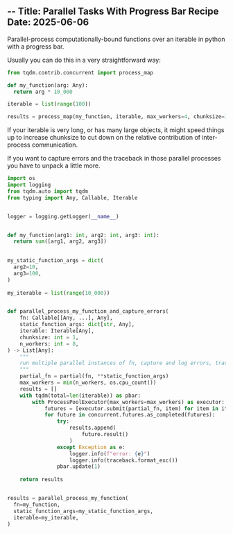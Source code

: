 --
Title: Parallel Tasks With Progress Bar Recipe
Date: 2025-06-06
--

Parallel-process computationally-bound functions over an iterable in python with a progress bar.

Usually you can do this in a very straightforward way:
```python
from tqdm.contrib.concurrent import process_map

def my_function(arg: Any):
  return arg * 10_000

iterable = list(range(100))

results = process_map(my_function, iterable, max_workers=4, chunksize=10)
```
If your iterable is very long, or has many large objects, it might speed things up to increase chunksize to cut down on the relative contribution of inter-process communication.

If you want to capture errors and the traceback in those parallel processes you have to unpack a little more.
```python
import os
import logging
from tqdm.auto import tqdm
from typing import Any, Callable, Iterable


logger = logging.getLogger(__name__)


def my_function(arg1: int, arg2: int, arg3: int):
  return sum([arg1, arg2, arg3])
  

my_static_function_args = dict(
  arg2=10,
  arg3=100,
)
  
my_iterable = list(range(10_000))


def parallel_process_my_function_and_capture_errors(
    fn: Callable[[Any, ...], Any],
    static_function_args: dict[str, Any],
    iterable: Iterable[Any],
    chunksize: int = 1,
    n_workers: int = 8,
) -> List[Any]:
    """
    run multiple parallel instances of fn, capture and log errors, tracebacks.
    """
    partial_fn = partial(fn, **static_function_args)
    max_workers = min(n_workers, os.cpu_count())
    results = []
    with tqdm(total=len(iterable)) as pbar:
        with ProcessPoolExecutor(max_workers=max_workers) as executor:
            futures = [executor.submit(partial_fn, item) for item in iterable]
            for future in concurrent.futures.as_completed(futures):
                try:
                    results.append(
                        future.result()
                    )
                except Exception as e:
                    logger.info(f"error: {e}")
                    logger.info(traceback.format_exc())
                pbar.update(1)
    
    return results


results = parallel_process_my_function(
  fn=my_function,
  static_function_args=my_static_function_args,
  iterable=my_iterable,
)
```
